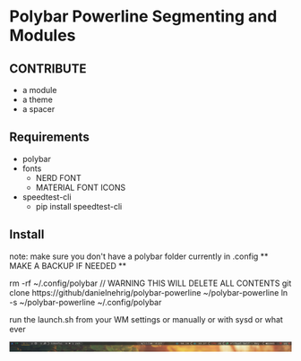 # Polybar Powerline Segmenting and Modules

## CONTRIBUTE

- a module
- a theme
- a spacer

## Requirements

- polybar
- fonts
  - NERD FONT
  - MATERIAL FONT ICONS
- speedtest-cli
  - pip install speedtest-cli

## Install

note: make sure you don't have a polybar folder currently in .config
** MAKE A BACKUP IF NEEDED **

rm -rf ~/.config/polybar // WARNING THIS WILL DELETE ALL CONTENTS
git clone https://github/danielnehrig/polybar-powerline ~/polybar-powerline
ln -s ~/polybar-powerline ~/.config/polybar

run the launch.sh from your WM settings or manually or with sysd or what ever

![Gruvbox Theme Thumbnail](https://raw.githubusercontent.com/danielnehrig/polybar-powerline/master/Thumbnail.png)
